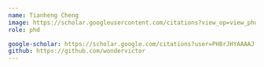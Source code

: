 ```yaml
---
name: Tianheng Cheng
image: https://scholar.googleusercontent.com/citations?view_op=view_photo&user=PH8rJHYAAAAJ
role: phd

google-scholar: https://scholar.google.com/citations?user=PH8rJHYAAAAJ
github: https://github.com/wondervictor
---
```

